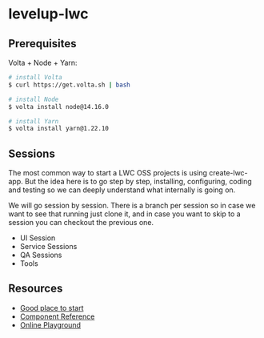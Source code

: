# levelup-lwc

## Prerequisites

Volta + Node + Yarn:

```bash
# install Volta
$ curl https://get.volta.sh | bash

# install Node
$ volta install node@14.16.0

# install Yarn
$ volta install yarn@1.22.10
```


## Sessions

The most common way to start a LWC OSS projects is using create-lwc-app. But the idea here is to go step by step, installing, configuring, coding and testing so we can deeply understand what internally is going on.

We will go session by session. There is a branch per session so in case we want to see that running just clone it, and in case you want to skip to a session you can checkout the previous one.

* UI Session
* Service Sessions
* QA Sessions
* Tools



## Resources

- [Good place to start](https://lwc.dev/guide/introduction)
- [Component Reference](https://developer.salesforce.com/docs/component-library)
- [Online Playground](https://webcomponents.dev/create/lwc)
  

